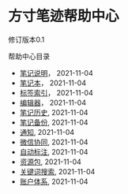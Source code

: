 # 方寸笔迹帮助中心

修订版本0.1



帮助中心目录

- [笔记说明](./note.md)， 2021-11-04
- [笔记本](./collection.md)， 2021-11-04
- [标签索引](./tag.md)， 2021-11-04
- [编辑器](./editor.md)， 2021-11-04
- [笔记历史](./history.md), 2021-11-04
- [笔记备份](./backup.md), 2021-11-04
- [通知](./notify.md), 2021-11-04
- [微信协同](./wx.md), 2021-11-04
- [自动标注](./auto.md), 2021-11-04
- [资源包](./resource.md), 2021-11-04
- [关键词搜索](./search.md), 2021-11-04
- [账户体系](./PRO.md), 2021-11-04

